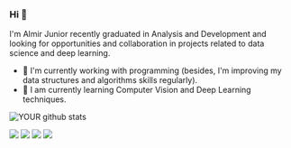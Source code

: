 
### Hi 👋
 I'm Almir Junior recently graduated in Analysis and Development and looking for opportunities and collaboration in projects related to data science and deep learning.
- 🔭 I'm currently working with programming (besides, I'm improving my data structures and algorithms skills regularly).
- 🌱 I am currently learning Computer Vision and Deep Learning techniques.

![YOUR github stats](https://github-readme-stats.vercel.app/api?username=USERNAME)

[<img src="https://img.shields.io/badge/medium-%2312100E.svg?&style=for-the-badge&logo=medium&logoColor=white" />](https://medium.com/USERNAME)  [<img src="https://img.shields.io/badge/linkedin-%230077B5.svg?&style=for-the-badge&logo=linkedin&logoColor=white" />](https://www.linkedin.com/in/almir-libório-batista-junior-1105b7194) [<img src = "https://img.shields.io/badge/instagram-%23E4405F.svg?&style=for-the-badge&logo=instagram&logoColor=white">](https://www.instagram.com/USERNAME/) [<img src = "https://img.shields.io/badge/facebook-%231877F2.svg?&style=for-the-badge&logo=facebook&logoColor=white">](https://www.facebook.com/USERNAME)
